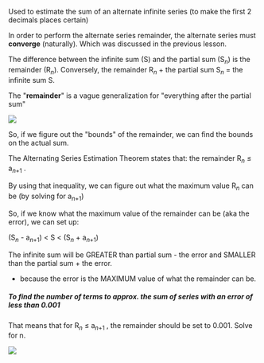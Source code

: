 
Used to estimate the sum of an alternate infinite series (to make the first 2 decimals places certain)

In order to perform the alternate series remainder, the alternate series must **converge** (naturally).  Which was discussed in the previous lesson.

The difference between the infinite sum (S) and the partial sum (S$_n$) is the remainder (R$_n$).
Conversely, the remainder R$_n$ + the partial sum S$_n$ = the infinite sum S.

The "**remainder**" is a vague generalization for "everything after the partial sum"

**![](https://lh7-rt.googleusercontent.com/docsz/AD_4nXf1ttGCFMr17dBJ15rfKhMzHvBovW97AF8-g9svxMFdmvqmNH299gNKkhvty6xnKaxU1ne3nOSLFn5L8_WiEJjl04R9dWbJR6z28IwobhEWLSeVFNtabJtPA8N2KwuNYlMEzWwRdf9pOxUs1K7PhL54ONjF?key=ziQWJHwTLKgUkvIHN9PDPw)**

So, if we figure out the "bounds" of the remainder, we can find the bounds on the actual sum.

The Alternating Series Estimation Theorem states that: the remainder R$_n$ ≤ a$_n$$_+$$_1$ . 

By using that inequality, we can figure out what the maximum value R$_n$ can be (by solving for a$_n$$_+$$_1$)

So, if we know what the maximum value of the remainder can be (aka the error), we can set up:

(S$_n$ - a$_n$$_+$$_1$)  < S < (S$_n$ + a$_n$$_+$$_1$)

The infinite sum will be GREATER than partial sum - the error and SMALLER than the partial sum + the error. 
* because the error is the MAXIMUM value of what the remainder can be. 

##### To find the number of terms to approx. the sum of series with an error of less than 0.001

That means that for R$_n$ ≤ a$_n$$_+$$_1$ ,
the remainder should be set to 0.001. Solve for n.

**![](https://lh7-rt.googleusercontent.com/docsz/AD_4nXezR82IH-NpNZUuTXSPzupxWJnV4Sn5N_YbWEPTE_bES8aDVvz1sgWsnJ1jAzCwPLM1jpY3jjOh1LNkv9HfmfeD7JIc9UX_IU080pF0cKh836b_1HK5lT4BPwy8yju35WgUABlSjeLm9P7CYQyYhC9ZCJs?key=ziQWJHwTLKgUkvIHN9PDPw)**

